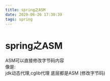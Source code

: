 ```yaml
---
title: spring之ASM
date: 2020-06-26 17:30:39
tags: spring
---
```


# spring之ASM
ASM可以直接修改字节码内容  
像是:  
jdk动态代理,cglib代理 底层都是ASM (修改字节码)
